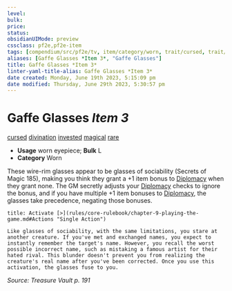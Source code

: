 ```yaml
---
level:
bulk:
price:
status:
obsidianUIMode: preview
cssclass: pf2e,pf2e-item
tags: [compendium/src/pf2e/tv, item/category/worn, trait/cursed, trait/divination, trait/invested, trait/magical, trait/rare]
aliases: [Gaffe Glasses *Item 3*, "Gaffe Glasses"]
title: Gaffe Glasses *Item 3*
linter-yaml-title-alias: Gaffe Glasses *Item 3*
date created: Monday, June 19th 2023, 5:15:09 pm
date modified: Thursday, June 29th 2023, 5:30:57 pm
---
```


# Gaffe Glasses *Item 3*

[cursed](rules/traits/cursed-gmg.md) [divination](rules/traits/divination.md) [invested](rules/traits/invested.md) [magical](rules/traits/magical.md) [rare](rules/traits/rare.md)  

- **Usage** worn eyepiece; **Bulk** L
- **Category** Worn

These wire-rim glasses appear to be glasses of sociability (Secrets of Magic 185), making you think they grant a +1 item bonus to [Diplomacy](compendium/skills.md#Diplomacy) when they grant none. The GM secretly adjusts your [Diplomacy](compendium/skills.md#Diplomacy) checks to ignore the bonus, and if you have multiple +1 item bonuses to [Diplomacy](compendium/skills.md#Diplomacy), the glasses take precedence, negating those bonuses.

```ad-embed-ability
title: Activate [>](rules/core-rulebook/chapter-9-playing-the-game.md#Actions "Single Action")

Like glasses of sociability, with the same limitations, you stare at another creature. If you've met and exchanged names, you expect to instantly remember the target's name. However, you recall the worst possible incorrect name, such as mistaking a famous artist for their hated rival. This blunder doesn't prevent you from realizing the creature's real name after you've been corrected. Once you use this activation, the glasses fuse to you.
```

*Source: Treasure Vault p. 191*

